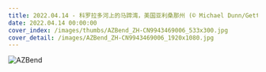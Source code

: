```yaml
---
title: 2022.04.14 - 科罗拉多河上的马蹄湾，美国亚利桑那州 (© Michael Dunn/Getty Images)
date: 2022.04.14 00:00:00
cover_index: /images/thumbs/AZBend_ZH-CN9943469006_533x300.jpg
cover_detail: /images/AZBend_ZH-CN9943469006_1920x1080.jpg
---
```


![AZBend](/images/AZBend_ZH-CN9943469006_1920x1080.jpg)
